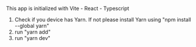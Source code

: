 This app is initialized with Vite - React - Typescript
1) Check if you device has Yarn. If not please install Yarn using "npm install --global yarn"
2) run "yarn add"
3) run "yarn dev"